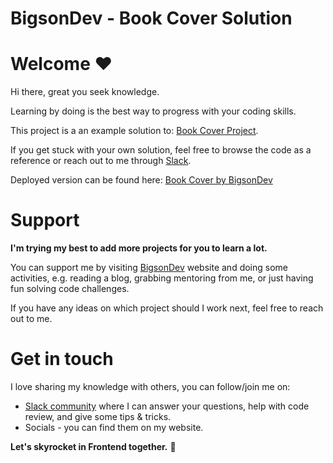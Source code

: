 # BigsonDev - Book Cover Solution

# Welcome ❤️

Hi there, great you seek knowledge.

Learning by doing is the best way to progress with your coding skills.

This project is a an example solution to: [Book Cover Project](https://bigsondev.com/library/book-cover-project/).

If you get stuck with your own solution, feel free to browse the code as a reference or reach out to me through [Slack](https://bigsondev.com/start-here/#bigsondev-slack).

Deployed version can be found here: [Book Cover by BigsonDev](https://fervent-wozniak-24508f.netlify.app/)

# Support

**I'm trying my best to add more projects for you to learn a lot.**

You can support me by visiting [BigsonDev](https://bigsondev.com) website and doing some activities, e.g. reading a blog, grabbing mentoring from me, or just having fun solving code challenges.

If you have any ideas on which project should I work next, feel free to reach out to me.

# Get in touch

I love sharing my knowledge with others, you can follow/join me on:

- [Slack community](https://bigsondev.com/start-here/#bigsondev-slack) where I can answer your questions, help with code review, and give some tips & tricks.
- Socials - you can find them on my website.

**Let's skyrocket in Frontend together.** 🚀
